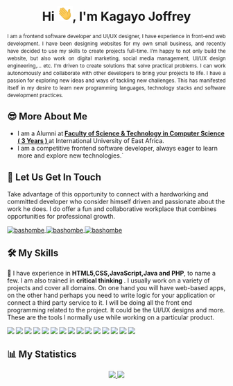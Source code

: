 <div align="center">
<h1 align="center">Hi <img width="35" src="https://github.com/1999AZZAR/1999AZZAR/blob/main/resources/img/waving.gif">, I'm Kagayo Joffrey</h1>
  <p align="justify">
  <small>
  I am a frontend software developer and UI/UX designer, I have experience in front-end web development.
  I have been designing websites for my own small business, and recently have decided to use my skills to create projects full-time. I’m happy to not only build the website, but also work on digital marketing, social media management, UI/UX design engineering,... etc.
  I'm driven to create solutions that solve practical problems. I can work autonomously and collaborate with other developers to bring your projects to life.
  I have a passion for exploring new ideas and ways of tackling new challenges. This has manifested itself in my desire to learn new programming languages, technology stacks and software development practices. <br/>
  </small>
</p>
</div>

## 😎  More About Me
- I am a Alumni at<b> <a href="https://iuea.ac.ug/Graduation/sitepad-data/uploads//2022/06/GradLists-2019.pdf" target="_blank" rel="noopener noreferrer">
      Faculty of Science & Technology in Computer Science ( 3 Years ) 
      </a> </b>  at International University of East Africa.
- I am a competitive frontend software developer, always eager to learn more and explore new technologies.`

<div>
    <h2 align="left">🤙 Let Us Get In Touch</h2>
    <p>
    Take advantage of this opportunity to connect with a hardworking and committed developer who consider himself driven and passionate about the work he does. I do offer a fun and collaborative workplace that combines opportunities for professional growth.
    </p>
    <p align="left">
      <a href="mailto:kagayojoffre@gmail.com" target="_blank" rel="noopener noreferrer">
        <img align="center" src="https://img.shields.io/badge/gmail-EA4335.svg?style=for-the-badge&logo=gmail&logoColor=white" alt="bashombe" height="30"/>
      </a>    <a href="https://twitter.com/kagayoJoffre" target="_blank" rel="noopener noreferrer">
        <img align="center" src="https://ik.imagekit.io/ntavigwa/icons/twitter_rA-qG_QIF.svg?ik-sdk-version=javascript-1.4.3&updatedAt=1664726046532" alt="bashombe" height="30"/>
      </a>  <a href="https://www.linkedin.com/in/joffreykagayo/" target="_blank" rel="noopener noreferrer">
        <img align="center" src="https://ik.imagekit.io/ntavigwa/icons/linkedin_UQLSbTWD7.svg?ik-sdk-version=javascript-1.4.3&updatedAt=1664726040292" alt="bashombe" height="30"/>
      </a>
    </p>
</div>


## 🛠️ My Skills

🚀 I have experience in <b>HTML5,CSS,JavaScript,Java and PHP</b>, to name a few. I am also trained in <b>critical thinking </b>. 
I usually work on a variety of projects and cover all domains. On one hand you will have web-based apps, on the other hand perhaps you need to write logic for your application or connect a third party service to it.
I will be doing all the front end programming related to the project. It could be the UI/UX designs and more.
These are the tools I normally use while working on a particular product.

   <img width="30px" src="https://ik.imagekit.io/ntavigwa/icons/javascript_8zDHZvpCY.svg?ik-sdk-version=javascript-1.4.3&updatedAt=1664726038570" />      <img width="30px" src="https://ik.imagekit.io/ntavigwa/icons/whatsapp_qKE_ljb_O.svg?ik-sdk-version=javascript-1.4.3&updatedAt=1664726044694" />  <img width="30px" src="https://ik.imagekit.io/ntavigwa/icons/youtube_YDWwji82s.svg?ik-sdk-version=javascript-1.4.3&updatedAt=1664726044661" />  <img width="30px" src="https://ik.imagekit.io/ntavigwa/icons/vscode_XnAYt-R1L.svg?ik-sdk-version=javascript-1.4.3&updatedAt=1664726044583" />    <img width="30px" src="https://ik.imagekit.io/ntavigwa/icons/twitter_rA-qG_QIF.svg?ik-sdk-version=javascript-1.4.3&updatedAt=1664726046532" />      <img width="30px" src="https://ik.imagekit.io/ntavigwa/icons/tiktok_X8Mu3u4fG.svg?ik-sdk-version=javascript-1.4.3&updatedAt=1664726043006" />                   <img width="30px" src="https://ik.imagekit.io/ntavigwa/icons/mysql_7aw_gxj89h.svg?ik-sdk-version=javascript-1.4.3&updatedAt=1664726040578" />      <img width="30px" src="https://ik.imagekit.io/ntavigwa/icons/linkedin_UQLSbTWD7.svg?ik-sdk-version=javascript-1.4.3&updatedAt=1664726040292" />       <img width="30px" src="https://ik.imagekit.io/ntavigwa/icons/git_oh9wcf4VZ.svg?ik-sdk-version=javascript-1.4.3&updatedAt=1664726038525" />  <img width="30px" src="https://ik.imagekit.io/ntavigwa/icons/java__WIt7Ze3v.svg?ik-sdk-version=javascript-1.4.3&updatedAt=1664726038463" />   <img width="30px" src="https://ik.imagekit.io/ntavigwa/icons/figma_XaLkE_ZjJ.svg?ik-sdk-version=javascript-1.4.3&updatedAt=1664726036834" />   <img width="30px" src="https://ik.imagekit.io/ntavigwa/icons/github_P444n1ukx.svg?ik-sdk-version=javascript-1.4.3&updatedAt=1664726036796" />   <img width="30px" src="https://ik.imagekit.io/ntavigwa/icons/bootstrap_M8Wo5YfDA.svg?ik-sdk-version=javascript-1.4.3&updatedAt=1664726036570" />  <img width="30px" src="https://ik.imagekit.io/ntavigwa/icons/firebase_FSCaGjDe5.svg?ik-sdk-version=javascript-1.4.3&updatedAt=1664726036508" />  <img width="80px" src="https://ik.imagekit.io/ntavigwa/icons/godaddy_2NHeHhm5sC.svg?ik-sdk-version=javascript-1.4.3&updatedAt=1664726039304"/>
<br/>
  <div>
    <h2 align="left"> 📊 My Statistics </h2>
        <p align="center">
          <a href="https://github.com/kagayo/">
          <img width="49.5%" src="https://github-readme-stats.vercel.app/api?username=kagayo&show_icons=true&theme=white&hide_border=true" />
          <img width="49.5%" src="https://github-readme-streak-stats.herokuapp.com/?user=kagayo&theme=white&hide_border=true" />
          </a>
       </p>
     <br>
  </div>    
